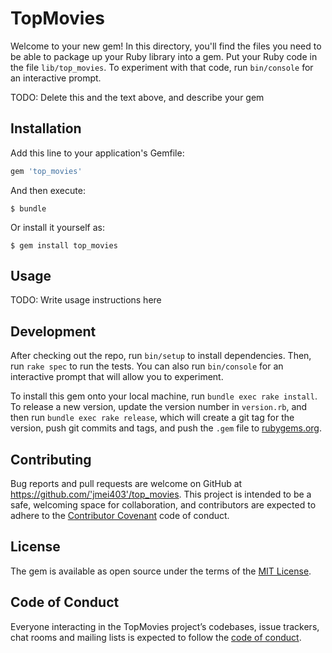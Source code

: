 # TopMovies

Welcome to your new gem! In this directory, you'll find the files you need to be able to package up your Ruby library into a gem. Put your Ruby code in the file `lib/top_movies`. To experiment with that code, run `bin/console` for an interactive prompt.

TODO: Delete this and the text above, and describe your gem

## Installation

Add this line to your application's Gemfile:

```ruby
gem 'top_movies'
```

And then execute:

    $ bundle

Or install it yourself as:

    $ gem install top_movies

## Usage

TODO: Write usage instructions here

## Development

After checking out the repo, run `bin/setup` to install dependencies. Then, run `rake spec` to run the tests. You can also run `bin/console` for an interactive prompt that will allow you to experiment.

To install this gem onto your local machine, run `bundle exec rake install`. To release a new version, update the version number in `version.rb`, and then run `bundle exec rake release`, which will create a git tag for the version, push git commits and tags, and push the `.gem` file to [rubygems.org](https://rubygems.org).

## Contributing

Bug reports and pull requests are welcome on GitHub at https://github.com/'jmei403'/top_movies. This project is intended to be a safe, welcoming space for collaboration, and contributors are expected to adhere to the [Contributor Covenant](http://contributor-covenant.org) code of conduct.

## License

The gem is available as open source under the terms of the [MIT License](https://opensource.org/licenses/MIT).

## Code of Conduct

Everyone interacting in the TopMovies project’s codebases, issue trackers, chat rooms and mailing lists is expected to follow the [code of conduct](https://github.com/'jmei403'/top_movies/blob/master/CODE_OF_CONDUCT.md).
